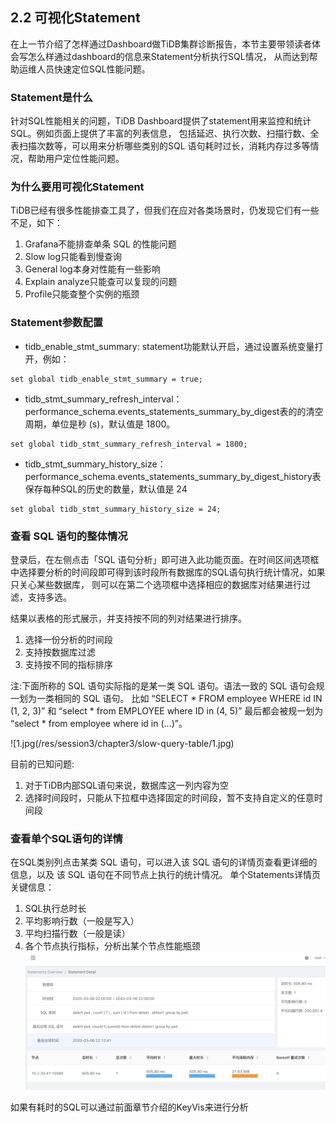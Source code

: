 ## 2.2 可视化Statement


在上一节介绍了怎样通过Dashboard做TiDB集群诊断报告，本节主要带领读者体会写怎么样通过dashboard的信息来Statement分析执行SQL情况，
从而达到帮助运维人员快速定位SQL性能问题。

### Statement是什么
针对SQL性能相关的问题，TiDB Dashboard提供了statement用来监控和统计SQL。例如页面上提供了丰富的列表信息，
包括延迟、执行次数、扫描行数、全表扫描次数等，可以用来分析哪些类别的SQL 语句耗时过长，消耗内存过多等情况，帮助用户定位性能问题。

### 为什么要用可视化Statement
TiDB已经有很多性能排查工具了，但我们在应对各类场景时，仍发现它们有一些不足，如下：
1. Grafana不能排查单条 SQL 的性能问题
2. Slow log只能看到慢查询
3. General log本身对性能有一些影响
4. Explain analyze只能查可以复现的问题
5. Profile只能查整个实例的瓶颈


### Statement参数配置

* tidb_enable_stmt_summary: statement功能默认开启，通过设置系统变量打开，例如：
```
set global tidb_enable_stmt_summary = true;
```
* tidb_stmt_summary_refresh_interval：performance_schema.events_statements_summary_by_digest表的的清空周期，单位是秒 (s)，默认值是 1800。
```
set global tidb_stmt_summary_refresh_interval = 1800;
```
* tidb_stmt_summary_history_size：performance_schema.events_statements_summary_by_digest_history表保存每种SQL的历史的数量，默认值是 24

```
set global tidb_stmt_summary_history_size = 24;
```


### 查看 SQL 语句的整体情况
登录后，在左侧点击「SQL 语句分析」即可进入此功能页面。在时间区间选项框中选择要分析的时间段即可得到该时段所有数据库的SQL语句执行统计情况，如果只关心某些数据库， 
则可以在第二个选项框中选择相应的数据库对结果进行过滤，支持多选。

结果以表格的形式展示，并支持按不同的列对结果进行排序。
1. 选择一份分析的时间段
2. 支持按数据库过滤
3. 支持按不同的指标排序

注:下面所称的 SQL 语句实际指的是某一类 SQL 语句。语法一致的 SQL 语句会规一划为一类相同的 SQL 语句。
比如 “SELECT * FROM employee WHERE id IN (1, 2, 3)” 和 “select * from EMPLOYEE where ID in (4, 5)” 最后都会被规一划为 “select * from employee where id in (...)”。

![1.jpg(/res/session3/chapter3/slow-query-table/1.jpg)

目前的已知问题:
1. 对于TiDB内部SQL语句来说，数据库这一列内容为空
2. 选择时间段时，只能从下拉框中选择固定的时间段，暂不支持自定义的任意时间段


### 查看单个SQL语句的详情
在SQL类别列点击某类 SQL 语句，可以进入该 SQL 语句的详情页查看更详细的信息，以及 该 SQL 语句在不同节点上执行的统计情况。
单个Statements详情页关键信息：

1. SQL执行总时长
2. 平均影响行数（一般是写入）
3. 平均扫描行数（一般是读）
4. 各个节点执行指标，分析出某个节点性能瓶颈
![2.jpg](/res/session3/chapter3/slow-query-table/2.jpg)

如果有耗时的SQL可以通过前面章节介绍的KeyVis来进行分析

